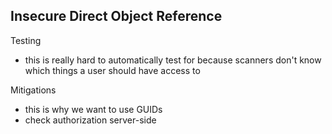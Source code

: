 ## Insecure Direct Object Reference

Testing

- this is really hard to automatically test for because scanners don't know which things a user should have access to

Mitigations

- this is why we want to use GUIDs
- check authorization server-side